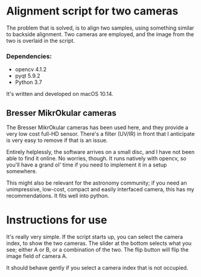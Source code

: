 # Alignment script for two cameras

The problem that is solved, is to align two samples, using something similar to backside alignment.
Two cameras are employed, and the image from the two is overlaid in the script.


### Dependencies:
 - opencv 4.1.2
 - pyqt 5.9.2
 - Python 3.7
 
It's written and developed on macOS 10.14.


## Bresser MikrOkular cameras
The Bresser MikrOkular cameras has been used here, and they provide a very low cost full-HD sensor. 
There's a filter (UV/IR) in front that I anticipate is very easy to remove if that is an issue.

Entirely helplessly, the software arrives on a small disc, and I have not been able to find it online. No worries, though. 
It runs natively with opencv, so you'll have a grand ol' time if you need to implement it in a setup somewhere.

This might also be relevant for the astronomy community; if you need an unimpressive, low-cost, compact and easily interfaced camera, this has my recommendations. It fits well into python.


# Instructions for use

It's really very simple. If the script starts up, you can select the camera index, to show the two cameras. The slider at the bottom selects what you see; either A or B, or a combination of the two. The flip button will flip the image field of camera A.

It should behave gently if you select a camera index that is not occupied. 
